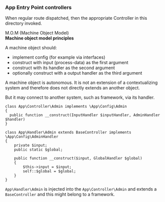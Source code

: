 ### App Entry Point controllers

When regular route dispatched, 
then the appropriate Controller in this directory invoked.

M.O.M (Machine Object Model)  
**Machine object model principles**   

A machine object should: 
  + implement config (for example via interfaces)
  + construct with input (process-data) as the first argument
  + construct with its handler as the second argument
  + optionally construct with a output handler as the third argument
  

A machine object is autonomous. 
It is not an extension of a contextualizing system and therefore
does not directly extends an another object.

But it may connect to another system, such as framework, via its handler.

```
class App\Controller\Admin implements \App\Config\Admin
{
  public function __construct(InputHandler $inputHandler, AdminHandler $handler)
}
```

```
class App\Handler\Admin extends BaseController implements \App\Config\AdminHandler
{
    private $input;
    public static $global;

    public function __construct($input, GlobalHandler $global)
    {
        $this->input = $input;
        self::$global = $global;
    }
}
```
```App\Handler\Admin``` is injected into the ```App\Controller\Admin``` 
and extends a `BaseController` and this might belong to a framework.

